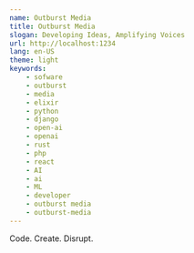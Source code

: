 ```yaml
---
name: Outburst Media
title: Outburst Media
slogan: Developing Ideas, Amplifying Voices
url: http://localhost:1234
lang: en-US
theme: light
keywords: 
    - sofware
    - outburst
    - media
    - elixir
    - python
    - django
    - open-ai
    - openai
    - rust
    - php
    - react
    - AI
    - ai
    - ML
    - developer
    - outburst media
    - outburst-media
---
```


Code. Create. Disrupt.
